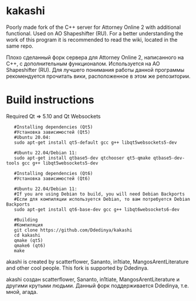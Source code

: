 # kakashi
Poorly made fork of the C++ server for Attorney Online 2 with additional functional. Used on AO Shapeshifter (RU).
For a better understanding the work of this program it is recommended to read the wiki, located in the same repo.

Плохо сделанный форк сервера для Attorney Online 2, написанного на C++, с дополнительным функционалом. Используется на AO Shapeshifter (RU).
Для лучшего понимания работы данной программы рекомендуется прочитать вики, расположенное в этом же репозитории.

# Build instructions

Required Qt => 5.10 and Qt Websockets

```
   #Installing dependencies (Qt5)
   #Установка зависимостей (Qt5)
   #Ubuntu 20.04:
   sudo apt-get install qt5-default gcc g++ libqt5websockets5-dev

   #Ubuntu 22.04/Debian 11:
   sudo apt-get install qtbase5-dev qtchooser qt5-qmake qtbase5-dev-tools gcc g++ libqt5websockets5-dev

   #Installing dependencies (Qt6)
   #Установка зависимостей (Qt6)

   #Ubuntu 22.04/Debian 11:
   #If you are using Debian to build, you will need Debian Backports
   #Если для компиляции используется Debian, то вам потребуется Debian Backports
   sudo apt-get install qt6-base-dev gcc g++ libqt6websockets6-dev

   #Building
   #Компиляция
   git clone https://github.com/Ddedinya/kakashi
   cd kakashi
   qmake (qt5)
   qmake6 (qt6)
   make
```

akashi is created by scatterflower, Sananto, in1tiate, MangosArentLiterature and other cool people.
This fork is supported by Ddedinya.

akashi создан scatterflower, Sananto, in1tiate, MangosArentLiterature и другими крутыми людьми.
Данный форк поддерживается Ddedinya, т.е. мной, агада.
